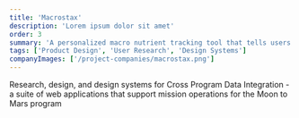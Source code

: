 ```yaml
---
title: 'Macrostax'
description: 'Lorem ipsum dolor sit amet'
order: 3
summary: 'A personalized macro nutrient tracking tool that tells users what, when, and how much to eat'
tags: ['Product Design', 'User Research', 'Design Systems']
companyImages: ['/project-companies/macrostax.png']
---
```


Research, design, and design systems for Cross Program Data Integration - a suite of web applications that support mission operations for the Moon to Mars program